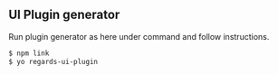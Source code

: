 ## UI Plugin generator

Run plugin generator as here under command and follow instructions.

```bash
$ npm link
$ yo regards-ui-plugin
```